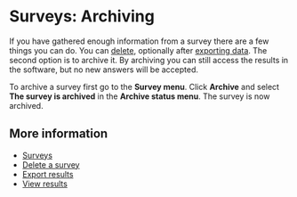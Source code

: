 # Surveys: Archiving

If you have gathered enough information from a survey there are a few things 
you can do. You can [delete](./surveys-delete), optionally after 
[exporting data](./surveys-export-results). The second option is to archive it. 
By archiving you can still access the results in the software, but no new 
answers will be accepted.

To archive a survey first go to the **Survey menu**. Click **Archive** 
and select **The survey is archived** in the **Archive status menu**. 
The survey is now archived.

## More information

* [Surveys](./surveys)
* [Delete a survey](./surveys-delete)
* [Export results](./surveys-export-results)
* [View results](./surveys-view-results)
